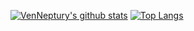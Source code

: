 [![VenNeptury's github stats](https://github-readme-stats.vercel.app/api?username=venneptury&theme=material-palenight)]()
[![Top Langs](https://github-readme-stats.vercel.app/api/top-langs/?username=venneptury&theme=material-palenight&layout=compact)]()
